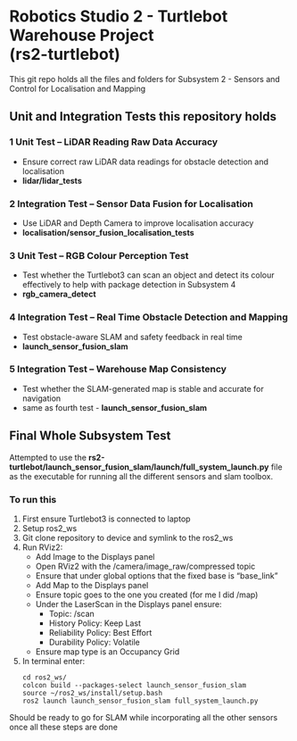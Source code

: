 # Robotics Studio 2 - Turtlebot Warehouse Project <br/> (rs2-turtlebot)
This git repo holds all the files and folders for Subsystem 2 - Sensors and Control for Localisation and Mapping

## Unit and Integration Tests this repository holds
### 1	Unit Test – LiDAR Reading Raw Data Accuracy
  - Ensure correct raw LiDAR data readings for obstacle detection and localisation
  - **lidar/lidar_tests**
### 2	Integration Test – Sensor Data Fusion for Localisation
  - Use LiDAR and Depth Camera to improve localisation accuracy
  - **localisation/sensor_fusion_localisation_tests**
### 3	Unit Test – RGB Colour Perception Test
  - Test whether the Turtlebot3 can scan an object and detect its colour effectively to help with package detection in Subsystem 4
  - **rgb_camera_detect**
### 4	Integration Test – Real Time Obstacle Detection and Mapping
  - Test obstacle-aware SLAM and safety feedback in real time
  - **launch_sensor_fusion_slam**
### 5	Integration Test – Warehouse Map Consistency
  - Test whether the SLAM-generated map is stable and accurate for navigation
  - same as fourth test - **launch_sensor_fusion_slam**

## Final Whole Subsystem Test
Attempted to use the **rs2-turtlebot/launch_sensor_fusion_slam/launch/full_system_launch.py** file as the executable for running all the different sensors and slam toolbox.
### To run this
1. First ensure Turtlebot3 is connected to laptop
3. Setup ros2_ws
4. Git clone repository to device and symlink to the ros2_ws
5. Run RViz2: <br/>
      - Add Image to the Displays panel <br/>
      - Open RViz2 with the /camera/image_raw/compressed topic <br/>
      - Ensure that under global options that the fixed base is “base_link” <br/>
      - Add Map to the Displays panel <br/>
      - Ensure topic goes to the one you created (for me I did /map) <br/>
      - Under the LaserScan in the Displays panel ensure: <br/>
         - Topic: /scan <br/>
         - History Policy: Keep Last <br/>
         - Reliability Policy: Best Effort <br/>
         - Durability Policy: Volatile <br/>
      - Ensure map type is an Occupancy Grid <br/>
7. In terminal enter:
      ```
      cd ros2_ws/
      colcon build --packages-select launch_sensor_fusion_slam
      source ~/ros2_ws/install/setup.bash
      ros2 launch launch_sensor_fusion_slam full_system_launch.py
      ```

Should be ready to go for SLAM while incorporating all the other sensors once all these steps are done
